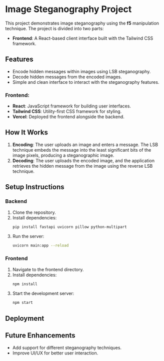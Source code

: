
# Image Steganography Project

This project demonstrates image steganography using the **f5** manipulation technique. The project is divided into two parts:

- **Frontend**: A React-based client interface built with the Tailwind CSS framework.

## Features

- Encode hidden messages within images using LSB steganography.
- Decode hidden messages from the encoded images.
- Simple and clean interface to interact with the steganography features.


### Frontend:
- **React**: JavaScript framework for building user interfaces.
- **Tailwind CSS**: Utility-first CSS framework for styling.
- **Vercel**: Deployed the frontend alongside the backend.

## How It Works

1. **Encoding**: The user uploads an image and enters a message. The LSB technique embeds the message into the least significant bits of the image pixels, producing a steganographic image.
2. **Decoding**: The user uploads the encoded image, and the application retrieves the hidden message from the image using the reverse LSB technique.

## Setup Instructions

### Backend

1. Clone the repository.
2. Install dependencies:
   ```bash
   pip install fastapi uvicorn pillow python-multipart
   ```
3. Run the server:
   ```bash
   uvicorn main:app --reload
   ```

### Frontend

1. Navigate to the frontend directory.
2. Install dependencies:
   ```bash
   npm install
   ```
3. Start the development server:
   ```bash
   npm start
   ```

## Deployment


## Future Enhancements

- Add support for different steganography techniques.
- Improve UI/UX for better user interaction.
